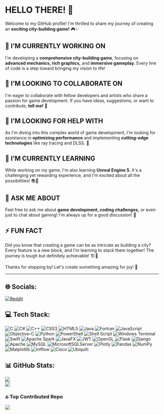 
# **HELLO THERE! 👋**

Welcome to my GitHub profile! I'm thrilled to share my journey of creating an **exciting city-building game!** 🎮✨

## 🔭 **I’M CURRENTLY WORKING ON**
I'm developing a **comprehensive city-building game**, focusing on **advanced mechanics, rich graphics,** and **immersive gameplay.** Every line of code is a step toward bringing my vision to life!

## 👯 **I’M LOOKING TO COLLABORATE ON**
I'm eager to collaborate with fellow developers and artists who share a passion for game development. If you have ideas, suggestions, or want to contribute, **tell me!** 🤝

## 🤝 **I’M LOOKING FOR HELP WITH**
As I'm diving into this complex world of game development, I'm looking for assistance in **optimizing performance** and implementing **cutting-edge technologies** like ray tracing and DLSS. 🌟

## 🌱 **I’M CURRENTLY LEARNING**
While working on my game, I'm also learning **Unreal Engine 5.** It's a challenging yet rewarding experience, and I'm excited about all the possibilities! 📚🚀

## 💬 **ASK ME ABOUT**
Feel free to ask me about **game development, coding challenges,** or even just to chat about gaming! I'm always up for a good discussion! 🎉

## ⚡ **FUN FACT**
Did you know that creating a game can be as intricate as building a city? Every feature is a new block, and I'm learning to stack them together! The journey is tough but definitely achievable! 🏗️💪

Thanks for stopping by! Let's create something amazing for joy! 🎊

---

## 🌐 **Socials:**
[![Reddit](https://img.shields.io/badge/Reddit-%23FF4500.svg?logo=Reddit&logoColor=white)](https://reddit.com/user/Murosama0)

## 💻 **Tech Stack:**
![C](https://img.shields.io/badge/c-%2300599C.svg?style=flat&logo=c&logoColor=white) 
![C#](https://img.shields.io/badge/c%23-%23239120.svg?style=flat&logo=csharp&logoColor=white) 
![C++](https://img.shields.io/badge/c++-%2300599C.svg?style=flat&logo=c%2B%2B&logoColor=white) 
![CSS3](https://img.shields.io/badge/css3-%231572B6.svg?style=flat&logo=css3&logoColor=white) 
![HTML5](https://img.shields.io/badge/html5-%23E34F26.svg?style=flat&logo=html5&logoColor=white) 
![Java](https://img.shields.io/badge/java-%23ED8B00.svg?style=flat&logo=openjdk&logoColor=white) 
![Fortran](https://img.shields.io/badge/Fortran-%23734F96.svg?style=flat&logo=fortran&logoColor=white) 
![JavaScript](https://img.shields.io/badge/javascript-%23323330.svg?style=flat&logo=javascript&logoColor=%23F7DF1E) 
![Objective-C](https://img.shields.io/badge/OBJECTIVE--C-%233A95E3.svg?style=flat&logo=apple&logoColor=white) 
![Python](https://img.shields.io/badge/python-3670A0?style=flat&logo=python&logoColor=ffdd54) 
![PowerShell](https://img.shields.io/badge/PowerShell-%235391FE.svg?style=flat&logo=powershell&logoColor=white) 
![Shell Script](https://img.shields.io/badge/shell_script-%23121011.svg?style=flat&logo=gnu-bash&logoColor=white) 
![Windows Terminal](https://img.shields.io/badge/Windows%20Terminal-%234D4D4D.svg?style=flat&logo=windows-terminal&logoColor=white) 
![Swift](https://img.shields.io/badge/swift-F54A2A?style=flat&logo=swift&logoColor=white) 
![Apache Spark](https://img.shields.io/badge/Apache%20Spark-FDEE21?style=flat&logo=apachespark&logoColor=black) 
![JavaFX](https://img.shields.io/badge/javafx-%23FF0000.svg?style=flat&logo=javafx&logoColor=white) 
![JWT](https://img.shields.io/badge/JWT-black?style=flat&logo=JSON%20web%20tokens) 
![OpenGL](https://img.shields.io/badge/OpenGL-%23FFFFFF.svg?style=flat&logo=opengl) 
![Flask](https://img.shields.io/badge/flask-%23000.svg?style=flat&logo=flask&logoColor=white) 
![Django](https://img.shields.io/badge/django-%23092E20.svg?style=flat&logo=django&logoColor=white) 
![Apache](https://img.shields.io/badge/apache-%23D42029.svg?style=flat&logo=apache&logoColor=white) 
![MySQL](https://img.shields.io/badge/mysql-4479A1.svg?style=flat&logo=mysql&logoColor=white) 
![MicrosoftSQLServer](https://img.shields.io/badge/Microsoft%20SQL%20Server-CC2927?style=flat&logo=microsoft%20sql%20server&logoColor=white) 
![Plotly](https://img.shields.io/badge/Plotly-%233F4F75.svg?style=flat&logo=plotly&logoColor=white) 
![Pandas](https://img.shields.io/badge/pandas-%23150458.svg?style=flat&logo=pandas&logoColor=white) 
![NumPy](https://img.shields.io/badge/numpy-%23013243.svg?style=flat&logo=numpy&logoColor=white) 
![Matplotlib](https://img.shields.io/badge/Matplotlib-%23ffffff.svg?style=flat&logo=Matplotlib&logoColor=black) 
![mlflow](https://img.shields.io/badge/mlflow-%23d9ead3.svg?style=flat&logo=numpy&logoColor=blue) 
![Cisco](https://img.shields.io/badge/cisco-%23049fd9.svg?style=flat&logo=cisco&logoColor=black) 
![Ubiquiti](https://img.shields.io/badge/ubiquiti-%230559C9.svg?style=flat&logo=ubiquiti&logoColor=white)

## 📊 **GitHub Stats:**
![](https://github-readme-streak-stats.herokuapp.com/?user=Murosama&theme=highcontrast&hide_border=false)<br/>
![](https://github-readme-stats.vercel.app/api/top-langs/?username=Murosama&theme=highcontrast&hide_border=false&include_all_commits=true&count_private=true&layout=compact)

### 🔝 **Top Contributed Repo**
![](https://github-contributor-stats.vercel.app/api?username=Murosama&limit=5&theme=highcontrast&combine_all_yearly_contributions=true)



